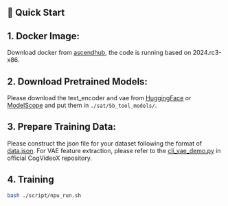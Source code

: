 ## 🚀 Quick Start

## 1. Docker Image:

Download docker from [ascendhub](https://www.hiascend.com/developer/ascendhub/detail/e26da9266559438b93354792f25b2f4a), the code is running based on 2024.rc3-x86.

## 2. Download Pretrained Models:

Please download the text_encoder and vae from [HuggingFace](https://huggingface.co/IndexTeam/Index-anisora/tree/main/CogVideoX_VAE_T5) or [ModelScope](https://modelscope.cn/models/bilibili-index/Index-anisora/files) and put them in `./sat/5b_tool_models/`. 

## 3. Prepare Training Data:

Please construct the json file for your dataset following the format of [data.json](./sat/demo_data/data.json). 
For VAE feature extraction, please refer to the [cli_vae_demo.py](https://github.com/THUDM/CogVideo/blob/main/inference/cli_vae_demo.py) in official CogVideoX repository.


## 4. Training

```bash
bash ./script/npu_run.sh
```


